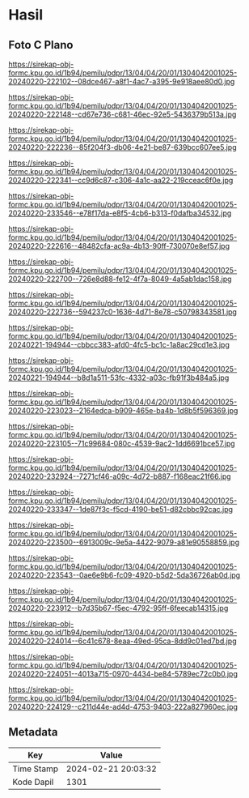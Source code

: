 # Hasil

## Foto C Plano

https://sirekap-obj-formc.kpu.go.id/1b94/pemilu/pdpr/13/04/04/20/01/1304042001025-20240220-222102--08dce467-a8f1-4ac7-a395-9e918aee80d0.jpg

https://sirekap-obj-formc.kpu.go.id/1b94/pemilu/pdpr/13/04/04/20/01/1304042001025-20240220-222148--cd67e736-c681-46ec-92e5-5436379b513a.jpg

https://sirekap-obj-formc.kpu.go.id/1b94/pemilu/pdpr/13/04/04/20/01/1304042001025-20240220-222236--85f204f3-db06-4e21-be87-639bcc607ee5.jpg

https://sirekap-obj-formc.kpu.go.id/1b94/pemilu/pdpr/13/04/04/20/01/1304042001025-20240220-222341--cc9d6c87-c306-4a1c-aa22-219cceac6f0e.jpg

https://sirekap-obj-formc.kpu.go.id/1b94/pemilu/pdpr/13/04/04/20/01/1304042001025-20240220-233546--e78f17da-e8f5-4cb6-b313-f0dafba34532.jpg

https://sirekap-obj-formc.kpu.go.id/1b94/pemilu/pdpr/13/04/04/20/01/1304042001025-20240220-222616--48482cfa-ac9a-4b13-90ff-730070e8ef57.jpg

https://sirekap-obj-formc.kpu.go.id/1b94/pemilu/pdpr/13/04/04/20/01/1304042001025-20240220-222700--726e8d88-fe12-4f7a-8049-4a5ab1dac158.jpg

https://sirekap-obj-formc.kpu.go.id/1b94/pemilu/pdpr/13/04/04/20/01/1304042001025-20240220-222736--594237c0-1636-4d71-8e78-c50798343581.jpg

https://sirekap-obj-formc.kpu.go.id/1b94/pemilu/pdpr/13/04/04/20/01/1304042001025-20240221-194944--cbbcc383-afd0-4fc5-bc1c-1a8ac29cd1e3.jpg

https://sirekap-obj-formc.kpu.go.id/1b94/pemilu/pdpr/13/04/04/20/01/1304042001025-20240221-194944--b8d1a511-53fc-4332-a03c-fb91f3b484a5.jpg

https://sirekap-obj-formc.kpu.go.id/1b94/pemilu/pdpr/13/04/04/20/01/1304042001025-20240220-223023--2164edca-b909-465e-ba4b-1d8b5f596369.jpg

https://sirekap-obj-formc.kpu.go.id/1b94/pemilu/pdpr/13/04/04/20/01/1304042001025-20240220-223105--71c99684-080c-4539-9ac2-1dd6691bce57.jpg

https://sirekap-obj-formc.kpu.go.id/1b94/pemilu/pdpr/13/04/04/20/01/1304042001025-20240220-232924--7271cf46-a09c-4d72-b887-f168eac21f66.jpg

https://sirekap-obj-formc.kpu.go.id/1b94/pemilu/pdpr/13/04/04/20/01/1304042001025-20240220-233347--1de87f3c-f5cd-4190-be51-d82cbbc92cac.jpg

https://sirekap-obj-formc.kpu.go.id/1b94/pemilu/pdpr/13/04/04/20/01/1304042001025-20240220-223500--6913009c-9e5a-4422-9079-a81e90558859.jpg

https://sirekap-obj-formc.kpu.go.id/1b94/pemilu/pdpr/13/04/04/20/01/1304042001025-20240220-223543--0ae6e9b6-fc09-4920-b5d2-5da36726ab0d.jpg

https://sirekap-obj-formc.kpu.go.id/1b94/pemilu/pdpr/13/04/04/20/01/1304042001025-20240220-223912--b7d35b67-f5ec-4792-95ff-6feecab14315.jpg

https://sirekap-obj-formc.kpu.go.id/1b94/pemilu/pdpr/13/04/04/20/01/1304042001025-20240220-224014--6c41c678-8eaa-49ed-95ca-8dd9c01ed7bd.jpg

https://sirekap-obj-formc.kpu.go.id/1b94/pemilu/pdpr/13/04/04/20/01/1304042001025-20240220-224051--4013a715-0970-4434-be84-5789ec72c0b0.jpg

https://sirekap-obj-formc.kpu.go.id/1b94/pemilu/pdpr/13/04/04/20/01/1304042001025-20240220-224129--c211d44e-ad4d-4753-9403-222a827960ec.jpg


## Metadata

| Key        | Value               |
| ---------- | ------------------- |
| Time Stamp | 2024-02-21 20:03:32 |
| Kode Dapil | 1301                |



